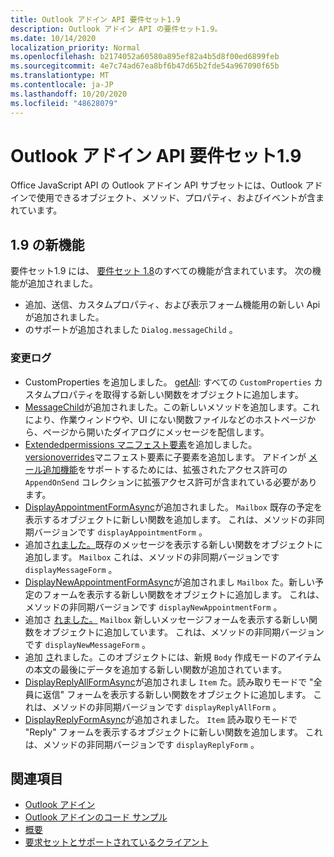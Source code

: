 ```yaml
---
title: Outlook アドイン API 要件セット1.9
description: Outlook アドイン API の要件セット1.9。
ms.date: 10/14/2020
localization_priority: Normal
ms.openlocfilehash: b2174052a60580a895ef82a4b5d8f00ed6899feb
ms.sourcegitcommit: 4e7c74ad67ea8bf6b47d65b2fde54a967090f65b
ms.translationtype: MT
ms.contentlocale: ja-JP
ms.lasthandoff: 10/20/2020
ms.locfileid: "48628079"
---
```

# <a name="outlook-add-in-api-requirement-set-19"></a>Outlook アドイン API 要件セット1.9

Office JavaScript API の Outlook アドイン API サブセットには、Outlook アドインで使用できるオブジェクト、メソッド、プロパティ、およびイベントが含まれています。

## <a name="whats-new-in-19"></a>1.9 の新機能

要件セット1.9 には、 [要件セット 1.8](../requirement-set-1.8/outlook-requirement-set-1.8.md)のすべての機能が含まれています。 次の機能が追加されました。

- 追加、送信、カスタムプロパティ、および表示フォーム機能用の新しい Api が追加されました。
- のサポートが追加されました `Dialog.messageChild` 。

### <a name="change-log"></a>変更ログ

- CustomProperties を追加しました。 [getAll](/javascript/api/outlook/office.customproperties?view=outlook-js-1.9&preserve-view=true#getall--): すべての `CustomProperties` カスタムプロパティを取得する新しい関数をオブジェクトに追加します。
- [MessageChild](../../../develop/dialog-api-in-office-add-ins.md#pass-information-to-the-dialog-box)が追加されました。この新しいメソッドを追加します。これにより、作業ウィンドウや、UI にない関数ファイルなどのホストページから、ページから開いたダイアログにメッセージを配信します。
- [Extendedpermissions マニフェスト要素](../../manifest/extendedpermissions.md)を追加しました。 [versionoverrides](../../manifest/versionoverrides.md)マニフェスト要素に子要素を追加します。 アドインが [メール追加機能](../../../outlook/append-on-send.md)をサポートするためには、拡張されたアクセス許可の `AppendOnSend` コレクションに拡張アクセス許可が含まれている必要があります。
- [DisplayAppointmentFormAsync](/javascript/api/outlook/office.mailbox?view=outlook-js-1.9&preserve-view=true#displayappointmentformasync-itemid--options--callback-)が追加されました。 `Mailbox` 既存の予定を表示するオブジェクトに新しい関数を追加します。 これは、メソッドの非同期バージョンです `displayAppointmentForm` 。
- 追加さ[れました。](/javascript/api/outlook/office.mailbox?view=outlook-js-1.9&preserve-view=true#displaymessageformasync-itemid--options--callback-)既存のメッセージを表示する新しい関数をオブジェクトに追加します。 `Mailbox` これは、メソッドの非同期バージョンです `displayMessageForm` 。
- [DisplayNewAppointmentFormAsync](/javascript/api/outlook/office.mailbox?view=outlook-js-1.9&preserve-view=true#displaynewappointmentformasync-parameters--options--callback-)が追加されまし `Mailbox` た。新しい予定のフォームを表示する新しい関数をオブジェクトに追加します。 これは、メソッドの非同期バージョンです `displayNewAppointmentForm` 。
- 追加さ [れました。](/javascript/api/outlook/office.mailbox?view=outlook-js-1.9&preserve-view=true#displaynewmessageformasync-parameters--options--callback-) `Mailbox` 新しいメッセージフォームを表示する新しい関数をオブジェクトに追加しています。 これは、メソッドの非同期バージョンです `displayNewMessageForm` 。
- 追加 [さ](/javascript/api/outlook/office.body?view=outlook-js-1.9&preserve-view=true#appendonsendasync-data--options--callback-)れました。このオブジェクトには、新規 `Body` 作成モードのアイテムの本文の最後にデータを追加する新しい関数が追加されています。
- [DisplayReplyAllFormAsync](office.context.mailbox.item.md#methods)が追加されまし `Item` た。読み取りモードで "全員に返信" フォームを表示する新しい関数をオブジェクトに追加します。 これは、メソッドの非同期バージョンです `displayReplyAllForm` 。
- [DisplayReplyFormAsync](office.context.mailbox.item.md#methods)が追加されました。 `Item` 読み取りモードで "Reply" フォームを表示するオブジェクトに新しい関数を追加します。 これは、メソッドの非同期バージョンです `displayReplyForm` 。

## <a name="see-also"></a>関連項目

- [Outlook アドイン](../../../outlook/outlook-add-ins-overview.md)
- [Outlook アドインのコード サンプル](https://developer.microsoft.com/outlook/gallery/?filterBy=Outlook,Samples,Add-ins)
- [概要](../../../quickstarts/outlook-quickstart.md)
- [要求セットとサポートされているクライアント](../../requirement-sets/outlook-api-requirement-sets.md)
